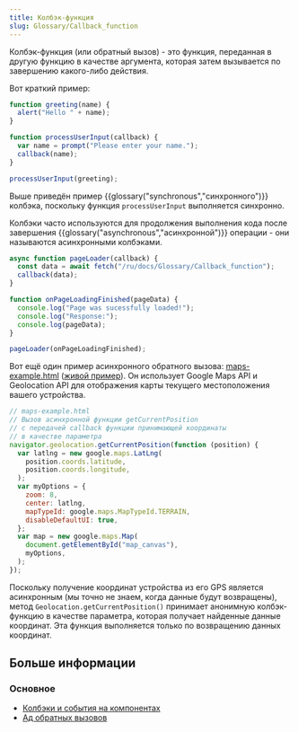 ```yaml
---
title: Колбэк-функция
slug: Glossary/Callback_function
---
```


Колбэк-функция (или обратный вызов) - это функция, переданная в другую функцию в качестве аргумента, которая затем вызывается по завершению какого-либо действия.

Вот краткий пример:

```js
function greeting(name) {
  alert("Hello " + name);
}

function processUserInput(callback) {
  var name = prompt("Please enter your name.");
  callback(name);
}

processUserInput(greeting);
```

Выше приведён пример {{glossary("synchronous","синхронного")}} колбэка, поскольку функция `processUserInput` выполняется синхронно.

Колбэки часто используются для продолжения выполнения кода после завершения {{glossary("asynchronous","асинхронной")}} операции - они называются асинхронными колбэками.

```js
async function pageLoader(callback) {
  const data = await fetch("/ru/docs/Glossary/Callback_function");
  callback(data);
}

function onPageLoadingFinished(pageData) {
  console.log("Page was sucessfully loaded!");
  console.log("Response:");
  console.log(pageData);
}

pageLoader(onPageLoadingFinished);
```

Вот ещё один пример асинхронного обратного вызова: [maps-example.html](https://github.com/mdn/learning-area/blob/master/javascript/apis/introduction/maps-example.html) ([живой пример](http://mdn.github.io/learning-area/javascript/apis/introduction/maps-example.html)). Он использует Google Maps API и Geolocation API для отображения карты текущего местоположения вашего устройства.

```js
// maps-example.html
// Вызов асинхронной функции getCurrentPosition
// с передачей callback функции принимающей координаты
// в качестве параметра
navigator.geolocation.getCurrentPosition(function (position) {
  var latlng = new google.maps.LatLng(
    position.coords.latitude,
    position.coords.longitude,
  );
  var myOptions = {
    zoom: 8,
    center: latlng,
    mapTypeId: google.maps.MapTypeId.TERRAIN,
    disableDefaultUI: true,
  };
  var map = new google.maps.Map(
    document.getElementById("map_canvas"),
    myOptions,
  );
});
```

Поскольку получение координат устройства из его GPS является асинхронным (мы точно не знаем, когда данные будут возвращены), метод `Geolocation.getCurrentPosition()` принимает анонимную колбэк-функцию в качестве параметра, которая получает найденные данные координат. Эта функция выполняется только по возвращению данных координат.

## Больше информации

### Основное

- [Колбэки и события на компонентах](https://learn.javascript.ru/custom-events)
- [Ад обратных вызовов](http://callbackhell.ru/)
